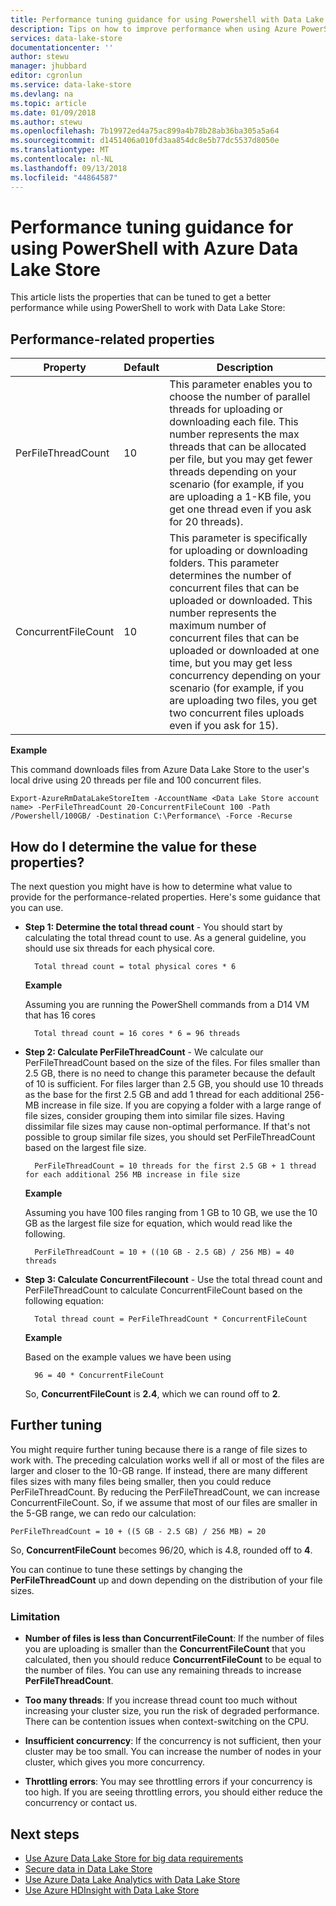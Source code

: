 ```yaml
---
title: Performance tuning guidance for using Powershell with Data Lake Store | Microsoft Docs
description: Tips on how to improve performance when using Azure PowerShell with Data Lake Store
services: data-lake-store
documentationcenter: ''
author: stewu
manager: jhubbard
editor: cgronlun
ms.service: data-lake-store
ms.devlang: na
ms.topic: article
ms.date: 01/09/2018
ms.author: stewu
ms.openlocfilehash: 7b19972ed4a75ac899a4b78b28ab36ba305a5a64
ms.sourcegitcommit: d1451406a010fd3aa854dc8e5b77dc5537d8050e
ms.translationtype: MT
ms.contentlocale: nl-NL
ms.lasthandoff: 09/13/2018
ms.locfileid: "44864587"
---
```

# <a name="performance-tuning-guidance-for-using-powershell-with-azure-data-lake-store"></a>Performance tuning guidance for using PowerShell with Azure Data Lake Store

This article lists the properties that can be tuned to get a better performance while using PowerShell to work with Data Lake Store:

## <a name="performance-related-properties"></a>Performance-related properties

| Property            | Default | Description |
|---------------------|---------|-------------|
| PerFileThreadCount  | 10      | This parameter enables you to choose the number of parallel threads for uploading or downloading each file. This number represents the max threads that can be allocated per file, but you may get fewer threads depending on your scenario (for example, if you are uploading a 1-KB file, you get one thread even if you ask for 20 threads).  |
| ConcurrentFileCount | 10      | This parameter is specifically for uploading or downloading folders. This parameter determines the number of concurrent files that can be uploaded or downloaded. This number represents the maximum number of concurrent files that can be uploaded or downloaded at one time, but you may get less concurrency depending on your scenario (for example, if you are uploading two files, you get two concurrent files uploads even if you ask for 15). |

**Example**

This command downloads files from Azure Data Lake Store to the user's local drive using 20 threads per file and 100 concurrent files.

    Export-AzureRmDataLakeStoreItem -AccountName <Data Lake Store account name> -PerFileThreadCount 20-ConcurrentFileCount 100 -Path /Powershell/100GB/ -Destination C:\Performance\ -Force -Recurse

## <a name="how-do-i-determine-the-value-for-these-properties"></a>How do I determine the value for these properties?

The next question you might have is how to determine what value to provide for the performance-related properties. Here's some guidance that you can use.

* **Step 1: Determine the total thread count** - You should start by calculating the total thread count to use. As a general guideline, you should use six threads for each physical core.

        Total thread count = total physical cores * 6

    **Example**

    Assuming you are running the PowerShell commands from a D14 VM that has 16 cores

        Total thread count = 16 cores * 6 = 96 threads


* **Step 2: Calculate PerFileThreadCount**  - We calculate our PerFileThreadCount based on the size of the files. For files smaller than 2.5 GB, there is no need to change this parameter because the default of 10 is sufficient. For files larger than 2.5 GB, you should use 10 threads as the base for the first 2.5 GB and add 1 thread for each additional 256-MB increase in file size. If you are copying a folder with a large range of file sizes, consider grouping them into similar file sizes. Having dissimilar file sizes may cause non-optimal performance. If that's not possible to group similar file sizes, you should set PerFileThreadCount based on the largest file size.

        PerFileThreadCount = 10 threads for the first 2.5 GB + 1 thread for each additional 256 MB increase in file size

    **Example**

    Assuming you have 100 files ranging from 1 GB to 10 GB, we use the 10 GB as the largest file size for equation, which would read like the following.

        PerFileThreadCount = 10 + ((10 GB - 2.5 GB) / 256 MB) = 40 threads

* **Step 3: Calculate ConcurrentFilecount** - Use the total thread count and PerFileThreadCount to calculate ConcurrentFileCount based on the following equation:

        Total thread count = PerFileThreadCount * ConcurrentFileCount

    **Example**

    Based on the example values we have been using

        96 = 40 * ConcurrentFileCount

    So, **ConcurrentFileCount** is **2.4**, which we can round off to **2**.

## <a name="further-tuning"></a>Further tuning

You might require further tuning because there is a range of file sizes to work with. The preceding calculation works well if all or most of the files are larger and closer to the 10-GB range. If instead, there are many different files sizes with many files being smaller, then you could reduce PerFileThreadCount. By reducing the PerFileThreadCount, we can increase ConcurrentFileCount. So, if we assume that most of our files are smaller in the 5-GB range, we can redo our calculation:

    PerFileThreadCount = 10 + ((5 GB - 2.5 GB) / 256 MB) = 20

So, **ConcurrentFileCount** becomes 96/20, which is 4.8, rounded off to **4**.

You can continue to tune these settings by changing the **PerFileThreadCount** up and down depending on the distribution of your file sizes.

### <a name="limitation"></a>Limitation

* **Number of files is less than ConcurrentFileCount**: If the number of files you are uploading is smaller than the **ConcurrentFileCount** that you calculated, then you should reduce **ConcurrentFileCount** to be equal to the number of files. You can use any remaining threads to increase **PerFileThreadCount**.

* **Too many threads**: If you increase thread count too much without increasing your cluster size, you run the risk of degraded performance. There can be contention issues when context-switching on the CPU.

* **Insufficient concurrency**: If the concurrency is not sufficient, then your cluster may be too small. You can increase the number of nodes in your cluster, which gives you more concurrency.

* **Throttling errors**: You may see throttling errors if your concurrency is too high. If you are seeing throttling errors, you should either reduce the concurrency or contact us.

## <a name="next-steps"></a>Next steps
* [Use Azure Data Lake Store for big data requirements](data-lake-store-data-scenarios.md) 
* [Secure data in Data Lake Store](data-lake-store-secure-data.md)
* [Use Azure Data Lake Analytics with Data Lake Store](../data-lake-analytics/data-lake-analytics-get-started-portal.md)
* [Use Azure HDInsight with Data Lake Store](data-lake-store-hdinsight-hadoop-use-portal.md)


